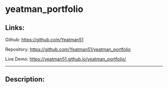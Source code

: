 # yeatman_portfolio


## Links:

Github: https://github.com/Yeatman51

Repository: https://github.com/Yeatman51/yeatman_portfolio

Live Demo: https://yeatman51.github.io/yeatman_portfolio/

---

## Description:
